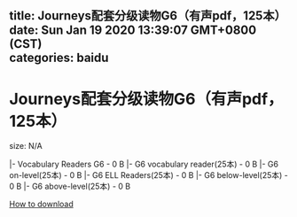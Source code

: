 
title: Journeys配套分级读物G6（有声pdf，125本）
date: Sun Jan 19 2020 13:39:07 GMT+0800 (CST)    
categories: baidu
---

# Journeys配套分级读物G6（有声pdf，125本）
size: N/A
 
 
|- Vocabulary Readers G6 - 0 B
|- G6 vocabulary reader(25本) - 0 B
|- G6 on-level(25本) - 0 B
|- G6 ELL Readers(25本) - 0 B
|- G6 below-level(25本) - 0 B
|- G6 above-level(25本) - 0 B

[How to download](https://bpcam.bemobtrk.com/go/2ceec3aa-1ca2-46d6-b9ff-aaa5c184517c?jno=1815)